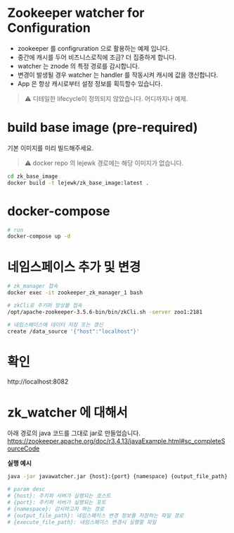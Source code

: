 # Zookeeper watcher for Configuration 
- zookeeper 를 configruration 으로 활용하는 예제 입니다.
- 중간에 캐시를 두어 비즈니스로직에 조금? 더 집중하게 합니다.
- watcher 는 znode 의 특정 경로를 감시합니다.
- 변경이 발생될 경우 watcher 는 handler 를 작동시켜 캐시에 값을 갱신합니다.
- App 은 항상 캐시로부터 설정 정보를 획득할수 있습니다.

> :warning: 디테일한 lifecycle이 정의되지 않았습니다. 어디까지나 예제.

# build base image (pre-required)
기본 이미지를 미리 빌드해주세요.
> :warning: docker repo 의 lejewk 경로에는 해당 이미지가 없습니다.
``` bash
cd zk_base_image
docker build -t lejewk/zk_base_image:latest .
```

# docker-compose
``` bash
# run
docker-compose up -d
```

# 네임스페이스 추가 및 변경
``` bash
# zk_manager 접속
docker exec -it zookeeper_zk_manager_1 bash

# zkCli로 주키퍼 앙상블 접속
/opt/apache-zookeeper-3.5.6-bin/bin/zkCli.sh -server zoo1:2181

# 네임스페이스에 데이터 저장 또는 갱신
create /data_source '{"host":"localhost"}'
```

# 확인
http://localhost:8082

# zk_watcher 에 대해서
아래 경로의 java 코드를 그대로 jar로 만들었습니다.
https://zookeeper.apache.org/doc/r3.4.13/javaExample.html#sc_completeSourceCode

**실행 예시**
``` bash
java -jar javawatcher.jar {host}:{port} {namespace} {output_file_path} {execute_file_path}

# param desc
# {host}: 주키퍼 서버가 실행되는 호스트
# {port}: 주키퍼 서버가 실행되는 포트
# {namespace}: 감시하고자 하는 경로
# {output_file_path}: 네임스페이스 변경 정보를 저장하는 파일 경로
# {execute_file_path}: 네임스페이스 변경시 실행할 파일
```
